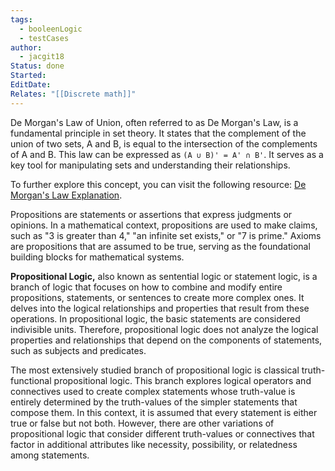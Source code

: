 ```yaml
---
tags:
  - booleenLogic
  - testCases
author:
  - jacgit18
Status: done
Started: 
EditDate: 
Relates: "[[Discrete math]]"
---
```

De Morgan's Law of Union, often referred to as De Morgan's Law, is a fundamental principle in set theory. It states that the complement of the union of two sets, A and B, is equal to the intersection of the complements of A and B. This law can be expressed as `(A ∪ B)' = A' ∩ B'`. It serves as a key tool for manipulating sets and understanding their relationships.

To further explore this concept, you can visit the following resource: [De Morgan's Law Explanation](https://www.cuemath.com/data/de-morgans-law/).

Propositions are statements or assertions that express judgments or opinions. In a mathematical context, propositions are used to make claims, such as "3 is greater than 4," "an infinite set exists," or "7 is prime." Axioms are propositions that are assumed to be true, serving as the foundational building blocks for mathematical systems.

**Propositional Logic,** also known as sentential logic or statement logic, is a branch of logic that focuses on how to combine and modify entire propositions, statements, or sentences to create more complex ones. It delves into the logical relationships and properties that result from these operations. In propositional logic, the basic statements are considered indivisible units. Therefore, propositional logic does not analyze the logical properties and relationships that depend on the components of statements, such as subjects and predicates.

The most extensively studied branch of propositional logic is classical truth-functional propositional logic. This branch explores logical operators and connectives used to create complex statements whose truth-value is entirely determined by the truth-values of the simpler statements that compose them. In this context, it is assumed that every statement is either true or false but not both. However, there are other variations of propositional logic that consider different truth-values or connectives that factor in additional attributes like necessity, possibility, or relatedness among statements.